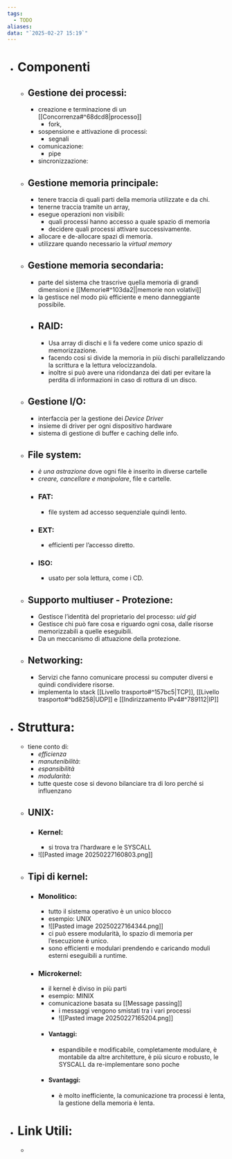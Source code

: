 ```yaml
---
tags:
  - TODO
aliases: 
data: "`2025-02-27 15:19`"
---
```

- # Componenti 
	- ## Gestione dei processi:
		- creazione e terminazione di un [[Concorrenza#^68dcd8|processo]]
			- fork, 
		- sospensione e attivazione di processi:
			- segnali
		- comunicazione:
			- pipe
		- sincronizzazione:
	- ## Gestione memoria principale:
		- tenere traccia di quali parti della memoria utilizzate e da chi.
		- tenerne traccia tramite un array,
		- esegue operazioni non visibili:
			- quali processi hanno accesso a quale spazio di memoria 
			- decidere quali processi attivare successivamente.
		- allocare e de-allocare spazi di memoria.
		- utilizzare quando necessario la _virtual memory_
	- ## Gestione memoria secondaria:
		- parte del sistema che trascrive quella memoria di grandi dimensioni e [[Memorie#^103da2||memorie non volativi]]
		- la gestisce nel modo più efficiente e meno danneggiante possibile.
		- ## RAID:
			- Usa array di dischi e li fa vedere come unico spazio di memorizzazione.
			- facendo cosi si divide la memoria in più dischi parallelizzando la scrittura e la lettura  velocizzandola.
			- inoltre si può avere una ridondanza dei dati per evitare la perdita di informazioni in caso di rottura di un disco.
	- ## Gestione I/O:
		- interfaccia per la gestione dei _Device Driver_
		- insieme di driver per ogni dispositivo hardware
		- sistema di gestione di buffer e caching delle info.
	- ## File system:
		- _è una astrazione_ dove ogni file è inserito in diverse cartelle
		- _creare, cancellare e manipolare_, file e cartelle.
		- ### FAT:
			- file system ad accesso sequenziale quindi lento.
		- ### EXT:
			- efficienti per l’accesso diretto.
		- ### ISO:
			- usato per sola lettura, come i CD.
	- ## Supporto multiuser - Protezione:
		- Gestisce l’identità del proprietario del processo: _uid gid_
		- Gestisce chi può fare cosa e riguardo ogni cosa, dalle risorse memorizzabili a quelle eseguibili.
		- Da un meccanismo di attuazione della protezione.
	- ## Networking:
		- Servizi che fanno comunicare processi su computer diversi e quindi condividere risorse.
		- implementa lo stack [[Livello trasporto#^157bc5|TCP]], [[Livello trasporto#^bd8258|UDP]] e [[Indirizzamento IPv4#^789112|IP]] 
- # Struttura:
	- tiene conto di:
		- _efficienza_
		- _manutenibilità_:
		- _espansibilità_
		- _modularità_:
		- tutte queste cose si devono bilanciare tra di loro perché si influenzano
	- ## UNIX:
		- ### Kernel:
			- si trova tra l’hardware e le SYSCALL
		- ![[Pasted image 20250227160803.png]]
	- ## Tipi di kernel:
		- ### Monolitico:
			- tutto il sistema operativo è un unico blocco
			- esempio: UNIX
			- ![[Pasted image 20250227164344.png]]
			- ci può essere modularità, lo spazio di memoria per l’esecuzione è unico.
			- sono efficienti e modulari prendendo e caricando moduli esterni eseguibili a runtime.
		- ### Microkernel:
			- il kernel è diviso in più parti
			- esempio: MINIX
			- comunicazione basata su [[Message passing]] 
				- i messaggi vengono smistati tra i vari processi
				- ![[Pasted image 20250227165204.png]]
			- #### Vantaggi:
				- espandibile e modificabile, completamente modulare, è montabile da altre architetture, è più sicuro e robusto, le SYSCALL da re-implementare sono poche
			- #### Svantaggi:
				- è molto inefficiente, la comunicazione tra processi è lenta, la gestione della memoria è lenta. 
- # Link Utili:
	- 